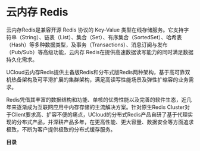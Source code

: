 # 云内存 Redis



云内存Redis是兼容开源 Redis 协议的 Key-Value
类型在线存储服务。它支持字符串（String）、链表（List）、集合（Set）、有序集合（SortedSet）、哈希表（Hash）等多种数据类型，及事务（Transactions）、消息订阅与发布（Pub/Sub）等高级功能，云内存
Redis在提供高速数据读写能力的同时满足数据持久化需求。

UCloud云内存Redis提供主备版Redis和分布式版Redis两种架构，基于高可靠双机热备架构及可平滑扩展的集群架构，满足高读写性能场景及弹性扩缩容的业务需求。

Redis凭借其丰富的数据结构和功能、单核的优秀性能以及完善的软件生态，近几年来逐渐成为互联网应用中内存存储的主流解决方案。针对原生Redis
Cluster对于Client要求高、扩容不便的痛点，UCloud的分布式Redis产品自研了基于代理实现的分布式产品，并深耕产品多年，在更高性能、更大容量、数据安全等方面追求极致，不断为客户提供极致的分布式缓存服务。

**目录**


